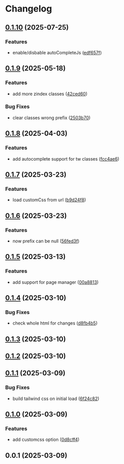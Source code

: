 # Changelog

## [0.1.10](https://github.com/fasenderos/grapesjs-tailwindcss-plugin/compare/v0.1.9...v0.1.10) (2025-07-25)

### Features

* enable/disbable autoCompleteJs ([edf657f](https://github.com/fasenderos/grapesjs-tailwindcss-plugin/commit/edf657f4cdc13f548708194e08c178ac9d9f171a))

## [0.1.9](https://github.com/fasenderos/grapesjs-tailwindcss-plugin/compare/v0.1.8...v0.1.9) (2025-05-18)

### Features

* add more zindex classes ([42ced60](https://github.com/fasenderos/grapesjs-tailwindcss-plugin/commit/42ced605897d380791e7160a06bedf9d2748e372))

### Bug Fixes

* clear classes wrong prefix ([2503b70](https://github.com/fasenderos/grapesjs-tailwindcss-plugin/commit/2503b70fae519cd44230e62a03cbf13cdfebcb2d))

## [0.1.8](https://github.com/fasenderos/grapesjs-tailwindcss-plugin/compare/v0.1.7...v0.1.8) (2025-04-03)

### Features

* add autocomplete support for tw classes ([fcc4ae6](https://github.com/fasenderos/grapesjs-tailwindcss-plugin/commit/fcc4ae6b1bb4a061f20110308cc17c7feb151fcc))

## [0.1.7](https://github.com/fasenderos/grapesjs-tailwindcss-plugin/compare/v0.1.6...v0.1.7) (2025-03-23)

### Features

* load customCss from url ([b9d24f8](https://github.com/fasenderos/grapesjs-tailwindcss-plugin/commit/b9d24f8b5e6571a06e434b4e53d5acd001c28e4d))

## [0.1.6](https://github.com/fasenderos/grapesjs-tailwindcss-plugin/compare/v0.1.5...v0.1.6) (2025-03-23)

### Features

* now prefix can be null ([56fed3f](https://github.com/fasenderos/grapesjs-tailwindcss-plugin/commit/56fed3f40e1d644409043f2b183cf57c3c53f3fa))

## [0.1.5](https://github.com/fasenderos/grapesjs-tailwindcss-plugin/compare/v0.1.4...v0.1.5) (2025-03-13)

### Features

* add support for page manager ([00a8813](https://github.com/fasenderos/grapesjs-tailwindcss-plugin/commit/00a8813d648cc27627fe5743d895bfda79c37449))

## [0.1.4](https://github.com/fasenderos/grapesjs-tailwindcss-plugin/compare/v0.1.3...v0.1.4) (2025-03-10)

### Bug Fixes

* check whole html for changes ([d8fb4b5](https://github.com/fasenderos/grapesjs-tailwindcss-plugin/commit/d8fb4b54bfa831cee7cd4e681e3d43c7c561f405))

## [0.1.3](https://github.com/fasenderos/grapesjs-tailwindcss-plugin/compare/v0.1.2...v0.1.3) (2025-03-10)

## [0.1.2](https://github.com/fasenderos/grapesjs-tailwindcss-plugin/compare/v0.1.1...v0.1.2) (2025-03-10)

## [0.1.1](https://github.com/fasenderos/grapesjs-tailwindcss-plugin/compare/v0.1.0...v0.1.1) (2025-03-09)

### Bug Fixes

* build tailwind css on initial load ([6f24c82](https://github.com/fasenderos/grapesjs-tailwindcss-plugin/commit/6f24c824970a5b32b741d9169793edadba5a6f41))

## [0.1.0](https://github.com/fasenderos/grapesjs-tailwindcss-plugin/compare/v0.0.1...v0.1.0) (2025-03-09)

### Features

* add customcss option ([0d8cff4](https://github.com/fasenderos/grapesjs-tailwindcss-plugin/commit/0d8cff47ce1b987c7b51823aa3625c10a31d5ac0))

## 0.0.1 (2025-03-09)
